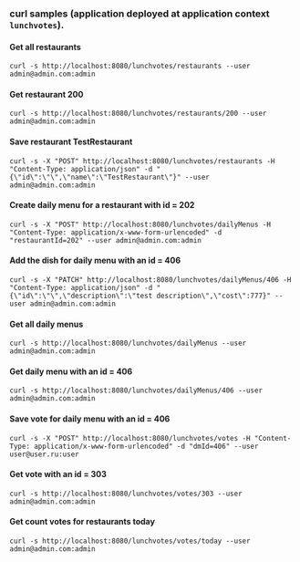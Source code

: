 ### curl samples (application deployed at application context `lunchvotes`).

#### Get all restaurants
`curl -s http://localhost:8080/lunchvotes/restaurants --user admin@admin.com:admin`

#### Get restaurant 200
`curl -s http://localhost:8080/lunchvotes/restaurants/200 --user admin@admin.com:admin`

#### Save restaurant TestRestaurant
`curl -s -X "POST" http://localhost:8080/lunchvotes/restaurants -H "Content-Type: application/json" -d "{\"id\":\"\",\"name\":\"TestRestaurant\"}" --user admin@admin.com:admin`

#### Create daily menu for a restaurant with id = 202
`curl -s -X "POST" http://localhost:8080/lunchvotes/dailyMenus -H "Content-Type: application/x-www-form-urlencoded" -d "restaurantId=202" --user admin@admin.com:admin`

#### Add the dish for daily menu with an id = 406
`curl -s -X "PATCH" http://localhost:8080/lunchvotes/dailyMenus/406 -H "Content-Type: application/json" -d "{\"id\":\"\",\"description\":\"test description\",\"cost\":777}" --user admin@admin.com:admin`

#### Get all daily menus
`curl -s http://localhost:8080/lunchvotes/dailyMenus --user admin@admin.com:admin`

#### Get daily menu with an id = 406
`curl -s http://localhost:8080/lunchvotes/dailyMenus/406 --user admin@admin.com:admin`

#### Save vote for daily menu with an id = 406
`curl -s -X "POST" http://localhost:8080/lunchvotes/votes -H "Content-Type: application/x-www-form-urlencoded" -d "dmId=406" --user user@user.ru:user`

#### Get vote with an id = 303
`curl -s http://localhost:8080/lunchvotes/votes/303 --user admin@admin.com:admin`

#### Get count votes for restaurants today
`curl -s http://localhost:8080/lunchvotes/votes/today --user admin@admin.com:admin`